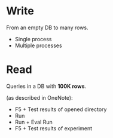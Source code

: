 # Write

From an empty DB to many rows.

- Single process
- Multiple processes

# Read

Queries in a DB with **100K rows**.

(as described in OneNote):

- F5 + Test results of opened directory
- Run
- Run + Eval Run
- F5 + Test results of experiment
